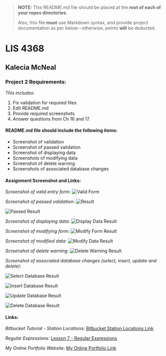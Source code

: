 > **NOTE:** This README.md file should be placed at the **root of each of your repos directories.**
>
>Also, this file **must** use Markdown syntax, and provide project documentation as per below--otherwise, points **will** be deducted.
>

# LIS 4368

## Kalecia McNeal

### Project 2 Requirements:

*This includes:*

1. Fix validation for required files
2. Edit README.md
3. Provide required screenshots 
4. Answer questions from Ch 16 and 17. 

#### README.md file should include the following items:

* Screenshot of validation
* Screenshot of passed validation
* Screenshot of displaying data 
* Screenshots of modifying data 
* Screenshot of delete warning 
* Screenshots of associated database changes 

#### Assignment Screenshot and Links:

*Screenshot of valid entry form*:
![Valid Form](img/p2.png "P2 Form")

*Screenshot of passed validation*:
![Result](img/p2_passed.png "P2 Result")

![Passed Result](img/p2_passed_2.png "P2 Passed Result")

*Screenshot of displaying data*:
![Display Data Result](img/display_data.png "Display Result")

*Screenshot of modifying form*:
![Modify Form Result](img/modify_form.png "Modify Form Result")

*Screenshot of modified data*:
![Modify Data Result](img/modify_result.png "Modify Data Result")

*Screenshot of delete warning*: 
![Delete Warning Result](img/delete_warning.png "Delete Warning Result")

*Screenshot of associated database changes (select, insert, update and delete)*: 

![Select Database Result](img/select_database.png "Select Database Result")

![Insert Database Result](img/insert_database.png "Insert Database Result")

![Update Database Result](img/update_database.png "Update Database Result")

![Delete Database Result](img/delete_database.png "Delete Database Result")



#### Links:

*Bitbucket Tutorial - Station Locations:*
[Bitbucket Station Locations Link](https://Apples24824@bitbucket.org/my-web-portfolio/bitbucketstationlocations.git "Bitbucket Station Locations")

*Regular Expressions*: 
[Lesson 7 - Regular Expressions](http://www.qcitr.com/usefullinks.htm#lesson7 "Dr. Jowett's Regular Expressions")

*My Online Portfolio Website*: 
[My Online Portfolio Link](http://localhost:9999/lis4368/index.jsp "My Online Portfolio")
